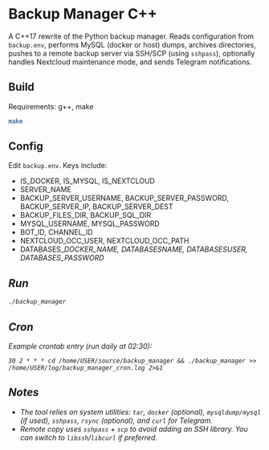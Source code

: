 # Backup Manager C++

A C++17 rewrite of the Python backup manager. Reads configuration from `backup.env`, performs MySQL (docker or host) dumps, archives directories, pushes to a remote backup server via SSH/SCP (using `sshpass`), optionally handles Nextcloud maintenance mode, and sends Telegram notifications.

## Build

Requirements: g++, make

```bash
make
```

## Config

Edit `backup.env`. Keys include:
- IS_DOCKER, IS_MYSQL, IS_NEXTCLOUD
- SERVER_NAME
- BACKUP_SERVER_USERNAME, BACKUP_SERVER_PASSWORD, BACKUP_SERVER_IP, BACKUP_SERVER_DEST
- BACKUP_FILES_DIR, BACKUP_SQL_DIR
- MYSQL_USERNAME, MYSQL_PASSWORD
- BOT_ID, CHANNEL_ID
- NEXTCLOUD_OCC_USER, NEXTCLOUD_OCC_PATH
- DATABASES_<i>_DOCKER_NAME, DATABASES_<i>_NAME, DATABASES_<i>_USER, DATABASES_<i>_PASSWORD

## Run

```bash
./backup_manager
```

## Cron

Example crontab entry (run daily at 02:30):

```cron
30 2 * * * cd /home/USER/source/backup_manager && ./backup_manager >> /home/USER/log/backup_manager_cron.log 2>&1
```

## Notes
- The tool relies on system utilities: `tar`, `docker` (optional), `mysqldump/mysql` (if used), `sshpass`, `rsync` (optional), and `curl` for Telegram.
- Remote copy uses `sshpass` + `scp` to avoid adding an SSH library. You can switch to `libssh`/`libcurl` if preferred.
